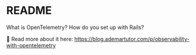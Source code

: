 # README

What is OpenTelemetry? How do you set up with Rails?

🔭 Read more about it here: https://blog.ademartutor.com/p/observability-with-opentelemetry


